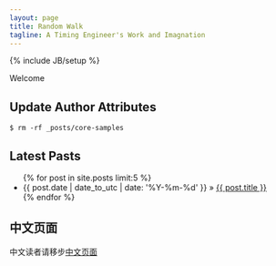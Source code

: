 ```yaml
---
layout: page
title: Random Walk 
tagline: A Timing Engineer's Work and Imagnation 
---
```

{% include JB/setup %}

Welcome 

## Update Author Attributes

    $ rm -rf _posts/core-samples

## Latest Pasts 

<ul class="posts">
  {% for post in site.posts limit:5 %}
    <li><span>{{ post.date | date_to_utc | date: '%Y-%m-%d' }}</span> &raquo; <a href="{{ BASE_PATH }}{{ post.url }}">{{ post.title }}</a></li>
  {% endfor %}
</ul>

## 中文页面
中文读者请移步[中文页面](http://ictime.github.com/)
